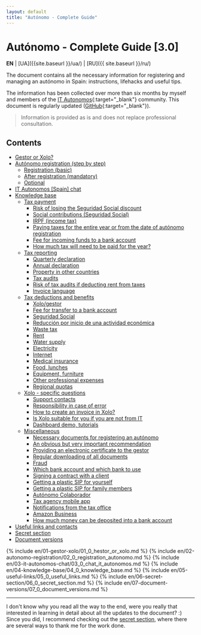```yaml
---
layout: default
title: "Autónomo - Complete Guide"
---
```


# Autónomo - Complete Guide [3.0]

**EN** | [UA]({{site.baseurl }}/ua/) | [RU]({{ site.baseurl }}/ru/)

The document contains all the necessary information for registering and managing an autónomo in Spain: instructions,
lifehacks and useful tips.

The information has been collected over more than six months by myself and members of the
[IT Autonomos](https://bit.ly/it-autonomos-spain-eng){:target="_blank"} community.
This document is regularly updated ([GitHub](https://bit.ly/it-autonomos-github){:target="_blank"}).

> Information is provided as is and does not replace professional consultation.

## Contents

- [Gestor or Xolo?](#gestor-or-xolo)
- [Autónomo registration (step by step)](#autónomo-registration-step-by-step)
    - [Registration (basic)](#registration-basic)
    - [After registration (mandatory)](#after-registration-mandatory)
    - [Optional](#optional)
- [IT Autonomos [Spain] chat](#it-autonomos-spain-chat)
- [Knowledge base](#knowledge-base)
    - [Tax payment](#tax-payment)
        - [Risk of losing the Seguridad Social discount](#risk-of-losing-the-seguridad-social-discount)
        - [Social contributions (Seguridad Social)](#social-contributions-seguridad-social)
        - [IRPF (income tax)](#irpf-income-tax)
        - [Paying taxes for the entire year or from the date of autónomo registration](#paying-taxes-for-the-entire-year-or-from-the-date-of-autónomo-registration)
        - [Fee for incoming funds to a bank account](#fee-for-incoming-funds-to-a-bank-account)
        - [How much tax will need to be paid for the year?](#how-much-tax-will-need-to-be-paid-for-the-year)
    - [Tax reporting](#tax-reporting)
        - [Quarterly declaration](#quarterly-declaration)
        - [Annual declaration](#annual-declaration)
        - [Property in other countries](#property-in-other-countries)
        - [Tax audits](#tax-audits)
        - [Risk of tax audits if deducting rent from taxes](#risk-of-tax-audits-if-deducting-rent-from-taxes)
        - [Invoice language](#invoice-language)
    - [Tax deductions and benefits](#tax-deductions-and-benefits)
        - [Xolo/gestor](#xologestor)
        - [Fee for transfer to a bank account](#fee-for-transfer-to-a-bank-account)
        - [Seguridad Social](#seguridad-social)
        - [Reducción por inicio de una actividad económica](#reducción-por-inicio-de-una-actividad-económica)
        - [Waste tax](#waste-tax)
        - [Rent](#rent)
        - [Water supply](#water-supply)
        - [Electricity](#electricity)
        - [Internet](#internet)
        - [Medical insurance](#medical-insurance)
        - [Food, lunches](#food-lunches)
        - [Equipment, furniture](#equipment-furniture)
        - [Other professional expenses](#other-professional-expenses)
        - [Regional quotas](#regional-quotas)
    - [Xolo - specific questions](#xolo---specific-questions)
        - [Support contacts](#support-contacts)
        - [Responsibility in case of error](#responsibility-in-case-of-error)
        - [How to create an invoice in Xolo?](#how-to-create-an-invoice-in-xolo)
        - [Is Xolo suitable for you if you are not from IT](#is-xolo-suitable-for-you-if-you-are-not-from-it)
        - [Dashboard demo, tutorials](#dashboard-demo-tutorials)
    - [Miscellaneous](#miscellaneous)
        - [Necessary documents for registering an autónomo](#necessary-documents-for-registering-an-autónomo)
        - [An obvious but very important recommendation](#an-obvious-but-very-important-recommendation)
        - [Providing an electronic certificate to the gestor](#providing-an-electronic-certificate-to-the-gestor)
        - [Regular downloading of all documents](#regular-downloading-of-all-documents)
        - [Fraud](#fraud)
        - [Which bank account and which bank to use](#which-bank-account-and-which-bank-to-use)
        - [Signing a contract with a client](#signing-a-contract-with-a-client)
        - [Getting a plastic SIP for yourself](#getting-a-plastic-sip-for-yourself)
        - [Getting a plastic SIP for family members](#getting-a-plastic-sip-for-family-members)
        - [Autónomo Colaborador](#autónomo-colaborador)
        - [Tax agency mobile app](#tax-agency-mobile-app)
        - [Notifications from the tax office](#notifications-from-the-tax-office)
        - [Amazon Business](#amazon-business)
        - [How much money can be deposited into a bank account](#how-much-money-can-be-deposited-into-a-bank-account)
- [Useful links and contacts](#useful-links-and-contacts)
- [Secret section](#secret-section)
- [Document versions](#document-versions)

{% include en/01-gestor-xolo/01_0_hestor_or_xolo.md %}
{% include en/02-autonomo-registration/02_0_registration_autonomo.md %}
{% include en/03-it-autonomos-chat/03_0_chat_it_autonomos.md %}
{% include en/04-knowledge-base/04_0_knowledge_base.md %}
{% include en/05-useful-links/05_0_useful_links.md %}
{% include en/06-secret-section/06_0_secret_section.md %}
{% include en/07-document-versions/07_0_document_versions.md %}

---

I don't know why you read all the way to the end, were you really that interested in learning in detail about all the
updates to the document? :)
Since you did, I recommend checking out the [secret section](#secret-section), where there are several ways to thank
me for the work done.
